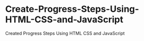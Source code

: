 # Create-Progress-Steps-Using-HTML-CSS-and-JavaScript
Created Progress Steps Using HTML CSS and JavaScript
